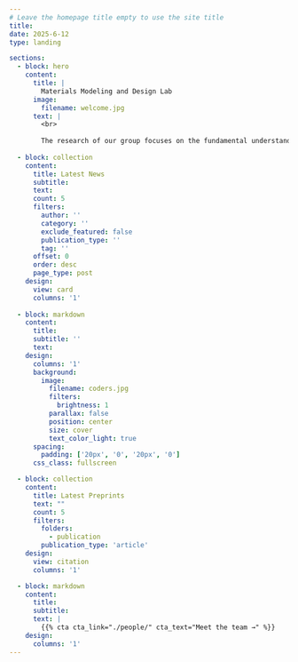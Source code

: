 ```yaml
---
# Leave the homepage title empty to use the site title
title:
date: 2025-6-12
type: landing

sections:
  - block: hero
    content:
      title: |
        Materials Modeling and Design Lab
      image:
        filename: welcome.jpg
      text: |
        <br>
        
        The research of our group focuses on the fundamental understanding and design of advanced functional materials using computational and data-driven approaches. By employing quantum mechanical calculations, atomistic simulations, and machine learning, we aim to provide fundamental insights into structure-property relationships in complex functional materials, as well as accelerate the discovery of new materials through computational and machine learning-assisted design.
  
  - block: collection
    content:
      title: Latest News
      subtitle:
      text:
      count: 5
      filters:
        author: ''
        category: ''
        exclude_featured: false
        publication_type: ''
        tag: ''
      offset: 0
      order: desc
      page_type: post
    design:
      view: card
      columns: '1'
  
  - block: markdown
    content:
      title:
      subtitle: ''
      text:
    design:
      columns: '1'
      background:
        image: 
          filename: coders.jpg
          filters:
            brightness: 1
          parallax: false
          position: center
          size: cover
          text_color_light: true
      spacing:
        padding: ['20px', '0', '20px', '0']
      css_class: fullscreen

  - block: collection
    content:
      title: Latest Preprints
      text: ""
      count: 5
      filters:
        folders:
          - publication
        publication_type: 'article'
    design:
      view: citation
      columns: '1'

  - block: markdown
    content:
      title:
      subtitle:
      text: |
        {{% cta cta_link="./people/" cta_text="Meet the team →" %}}
    design:
      columns: '1'
---
```

